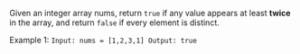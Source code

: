 Given an integer array nums, return `true` if any value appears at least **twice** in the array, and return `false` if every element is distinct.

Example 1: `Input: nums = [1,2,3,1] Output: true`
